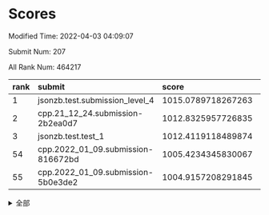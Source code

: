 # Scores

Modified Time: 2022-04-03 04:09:07

Submit Num: 207

All Rank Num: 464217

| rank |               submit               |       score        |       sigma        | pk_num |
| :--- | :--------------------------------- | :----------------- | :----------------- | :----- |
| 1    | jsonzb.test.submission_level_4     | 1015.0789718267263 | 0.8341764121396099 | 8974   |
| 2    | cpp.21_12_24.submission-2b2ea0d7   | 1012.8325957726835 | 0.782220180498829  | 8973   |
| 3    | jsonzb.test.test_1                 | 1012.4119118489874 | 0.7969692348188623 | 8970   |
| 54   | cpp.2022_01_09.submission-816672bd | 1005.4234345830067 | 0.7189465220841342 | 8974   |
| 55   | cpp.2022_01_09.submission-5b0e3de2 | 1004.9157208291845 | 0.7433703581618198 | 8972   |


<details>
<summary>全部</summary>

| rank |                 submit                 |       score        |       sigma        | pk_num |
| :--- | :------------------------------------- | :----------------- | :----------------- | :----- |
| 1    | jsonzb.test.submission_level_4         | 1015.0789718267263 | 0.8341764121396099 | 8974   |
| 2    | cpp.21_12_24.submission-2b2ea0d7       | 1012.8325957726835 | 0.782220180498829  | 8973   |
| 3    | jsonzb.test.test_1                     | 1012.4119118489874 | 0.7969692348188623 | 8970   |
| 4    | gobigger.level_3.submission_level_3_22 | 1012.1328935805102 | 0.7939544789472649 | 8970   |
| 5    | gobigger.level_3.submission_level_3_25 | 1011.8787346416614 | 0.8009186222986058 | 8969   |
| 6    | gobigger.level_3.submission_level_3_34 | 1011.8712220761817 | 0.7684521635247702 | 8969   |
| 7    | gobigger.level_3.submission_level_3_46 | 1011.4513892939678 | 0.7781137183913357 | 8972   |
| 8    | gobigger.level_3.submission_level_3_37 | 1011.2457923818979 | 0.7832420644449927 | 8969   |
| 9    | gobigger.level_3.submission_level_3_15 | 1011.1935198955239 | 0.7596129179670246 | 8973   |
| 10   | gobigger.level_3.submission_level_3_23 | 1011.0949219367753 | 0.7706648892252684 | 8966   |
| 11   | gobigger.level_3.submission_level_3_26 | 1010.8346780504545 | 0.7549148418659397 | 8972   |
| 12   | gobigger.level_3.submission_level_3_4  | 1010.7240888526902 | 0.7566723774508171 | 8968   |
| 13   | gobigger.level_3.submission_level_3_32 | 1010.6510105554553 | 0.7661858209864841 | 8973   |
| 14   | gobigger.level_3.submission_level_3_0  | 1010.5617346728259 | 0.7695490321154491 | 8974   |
| 15   | gobigger.level_3.submission_level_3_31 | 1010.4993828436899 | 0.7576763243683602 | 8970   |
| 16   | gobigger.level_3.submission_level_3_38 | 1010.4233725096649 | 0.7565967850261607 | 8974   |
| 17   | gobigger.level_3.submission_level_3_17 | 1010.3761275024578 | 0.7718815356961082 | 8972   |
| 18   | gobigger.level_3.submission_level_3_8  | 1010.36797429787   | 0.7419701871821675 | 8969   |
| 19   | gobigger.level_3.submission_level_3_12 | 1010.3457348706595 | 0.7501195814832853 | 8975   |
| 20   | gobigger.level_3.submission_level_3_5  | 1010.2937118992847 | 0.7575362626501356 | 8968   |
| 21   | gobigger.level_3.submission_level_3_1  | 1010.274762606593  | 0.7599257986216639 | 8972   |
| 22   | gobigger.level_3.submission_level_3_3  | 1010.2037390716899 | 0.7528007114083421 | 8966   |
| 23   | gobigger.level_3.submission_level_3_42 | 1010.198969648689  | 0.7748719227227048 | 8974   |
| 24   | gobigger.level_3.submission_level_3_11 | 1010.1879615891518 | 0.7683700268297753 | 8973   |
| 25   | gobigger.level_3.submission_level_3_33 | 1010.1744272218359 | 0.7616486446448624 | 8974   |
| 26   | gobigger.level_3.submission_level_3_16 | 1010.1066473082838 | 0.7659050395206984 | 8973   |
| 27   | gobigger.level_3.submission_level_3_19 | 1010.0234460635412 | 0.7779845542989728 | 8971   |
| 28   | gobigger.level_3.submission_level_3_48 | 1009.9780147898728 | 0.7435272044948319 | 8971   |
| 29   | gobigger.level_3.submission_level_3_28 | 1009.9522259614012 | 0.7690738721012642 | 8973   |
| 30   | gobigger.level_3.submission_level_3_24 | 1009.9514537163213 | 0.7258002313981667 | 8975   |
| 31   | gobigger.level_3.submission_level_3_7  | 1009.8983804263829 | 0.7429148279129182 | 8970   |
| 32   | gobigger.level_3.submission_level_3_21 | 1009.8677912758922 | 0.7532143965706655 | 8975   |
| 33   | gobigger.level_3.submission_level_3_47 | 1009.8465456263241 | 0.7692068757612591 | 8970   |
| 34   | gobigger.level_3.submission_level_3_49 | 1009.7482749608827 | 0.7710854694230826 | 8973   |
| 35   | gobigger.level_3.submission_level_3_18 | 1009.7173318442025 | 0.7713060562090065 | 8970   |
| 36   | gobigger.level_3.submission_level_3_39 | 1009.7125031767192 | 0.7502701144193373 | 8969   |
| 37   | gobigger.level_3.submission_level_3_20 | 1009.6738285276238 | 0.7524466561927586 | 8968   |
| 38   | gobigger.level_3.submission_level_3_40 | 1009.6181932835464 | 0.7382601180198606 | 8972   |
| 39   | gobigger.level_3.submission_level_3_43 | 1009.5182804937826 | 0.7650094601023089 | 8970   |
| 40   | gobigger.level_3.submission_level_3_29 | 1009.4812076584676 | 0.7433672140235696 | 8970   |
| 41   | gobigger.level_3.submission_level_3_2  | 1009.4782567065172 | 0.7508131829689635 | 8966   |
| 42   | gobigger.level_3.submission_level_3_45 | 1009.426891835022  | 0.7408277886122397 | 8967   |
| 43   | gobigger.level_3.submission_level_3_44 | 1009.4136721521271 | 0.7507820706256251 | 8974   |
| 44   | gobigger.level_3.submission_level_3_41 | 1009.4057701191862 | 0.7284252018586671 | 8974   |
| 45   | gobigger.level_3.submission_level_3_6  | 1009.3194460323917 | 0.74308644259887   | 8971   |
| 46   | gobigger.level_3.submission_level_3_10 | 1009.3054287844395 | 0.7411007082495825 | 8969   |
| 47   | gobigger.level_3.submission_level_3_9  | 1009.2235866648516 | 0.7498051628437623 | 8971   |
| 48   | gobigger.level_3.submission_level_3_36 | 1009.0656416500291 | 0.7373991026501486 | 8972   |
| 49   | gobigger.level_3.submission_level_3_13 | 1008.8158211781132 | 0.7411043627740925 | 8970   |
| 50   | gobigger.level_3.submission_level_3_30 | 1008.5667508731588 | 0.7306842238608415 | 8971   |
| 51   | gobigger.level_3.submission_level_3_14 | 1008.5472538322051 | 0.7475561601008892 | 8965   |
| 52   | gobigger.level_3.submission_level_3_35 | 1008.219742271106  | 0.7418422671447333 | 8970   |
| 53   | gobigger.level_3.submission_level_3_27 | 1008.0103867339659 | 0.752840321457423  | 8970   |
| 54   | cpp.2022_01_09.submission-816672bd     | 1005.4234345830067 | 0.7189465220841342 | 8974   |
| 55   | cpp.2022_01_09.submission-5b0e3de2     | 1004.9157208291845 | 0.7433703581618198 | 8972   |
| 56   | gobigger.level_1.submission_level_1_46 | 1004.3940957152322 | 0.7130064238243687 | 8972   |
| 57   | gobigger.level_1.submission_level_1_18 | 1004.3685547248533 | 0.7305357871731507 | 8970   |
| 58   | gobigger.level_1.submission_level_1_24 | 1004.3332397817394 | 0.7090108484251946 | 8973   |
| 59   | gobigger.level_1.submission_level_1_10 | 1004.3154850644909 | 0.7138992091195723 | 8971   |
| 60   | gobigger.level_1.submission_level_1_31 | 1004.2580781831514 | 0.7211031548340313 | 8962   |
| 61   | gobigger.level_1.submission_level_1_15 | 1004.2387240350446 | 0.7248759368497428 | 8974   |
| 62   | gobigger.level_1.submission_level_1_22 | 1004.1945705838377 | 0.7216380373203908 | 8971   |
| 63   | gobigger.level_1.submission_level_1_11 | 1004.1942473668224 | 0.7276690942165478 | 8971   |
| 64   | gobigger.level_1.submission_level_1_14 | 1004.1742362049305 | 0.7198742166689058 | 8968   |
| 65   | gobigger.level_1.submission_level_1_33 | 1004.1487182671062 | 0.715269449462104  | 8970   |
| 66   | gobigger.level_1.submission_level_1_38 | 1004.0182727235925 | 0.7235807988728429 | 8967   |
| 67   | gobigger.level_1.submission_level_1_9  | 1003.9860994754893 | 0.7176760380652566 | 8975   |
| 68   | gobigger.level_1.submission_level_1_19 | 1003.9359639737233 | 0.7156623031572272 | 8973   |
| 69   | gobigger.level_1.submission_level_1_49 | 1003.9266588935261 | 0.7174794512694903 | 8969   |
| 70   | gobigger.level_1.submission_level_1_26 | 1003.8204651068409 | 0.7090574357799581 | 8969   |
| 71   | gobigger.level_1.submission_level_1_7  | 1003.7996698560316 | 0.7039781324476228 | 8975   |
| 72   | gobigger.level_1.submission_level_1_17 | 1003.7407362547756 | 0.7240541442893615 | 8975   |
| 73   | gobigger.level_1.submission_level_1_1  | 1003.7227465039723 | 0.726386454170262  | 8968   |
| 74   | gobigger.level_1.submission_level_1_13 | 1003.7133937255309 | 0.723392796992435  | 8973   |
| 75   | gobigger.level_1.submission_level_1_0  | 1003.660257401174  | 0.7179021395663318 | 8967   |
| 76   | gobigger.level_1.submission_level_1_45 | 1003.6470229465103 | 0.718780722154108  | 8969   |
| 77   | gobigger.level_1.submission_level_1_36 | 1003.638975918453  | 0.7256896464376297 | 8969   |
| 78   | gobigger.level_1.submission_level_1_47 | 1003.6306392488951 | 0.7201752780541621 | 8976   |
| 79   | gobigger.level_1.submission_level_1_37 | 1003.6249106714578 | 0.7185389738505602 | 8974   |
| 80   | gobigger.level_1.submission_level_1_39 | 1003.5745333797922 | 0.7152930325331428 | 8970   |
| 81   | gobigger.level_1.submission_level_1_42 | 1003.5627359775132 | 0.7164796439061212 | 8971   |
| 82   | gobigger.level_1.submission_level_1_2  | 1003.4615669805316 | 0.7037877925724737 | 8970   |
| 83   | gobigger.level_1.submission_level_1_48 | 1003.4526867454097 | 0.7269758505998639 | 8971   |
| 84   | gobigger.level_1.submission_level_1_32 | 1003.4519915377194 | 0.7161995156972399 | 8974   |
| 85   | gobigger.level_1.submission_level_1_43 | 1003.4012199197899 | 0.7171407060975853 | 8973   |
| 86   | gobigger.level_1.submission_level_1_8  | 1003.3776176393666 | 0.7288647933149016 | 8966   |
| 87   | gobigger.level_1.submission_level_1_40 | 1003.2560569118989 | 0.7159923005091849 | 8967   |
| 88   | gobigger.level_1.submission_level_1_23 | 1003.1734609305952 | 0.719489142090707  | 8966   |
| 89   | gobigger.level_1.submission_level_1_34 | 1003.1605201274612 | 0.713488545709435  | 8973   |
| 90   | gobigger.level_1.submission_level_1_16 | 1003.1049282873099 | 0.7248457026381756 | 8967   |
| 91   | gobigger.level_1.submission_level_1_20 | 1003.0436816786814 | 0.7086137812819783 | 8972   |
| 92   | gobigger.level_1.submission_level_1_35 | 1002.7892417060019 | 0.7302440202884785 | 8970   |
| 93   | gobigger.level_1.submission_level_1_5  | 1002.7728702516971 | 0.7224579835022186 | 8974   |
| 94   | gobigger.level_1.submission_level_1_41 | 1002.6909419247162 | 0.7148862905358218 | 8969   |
| 95   | gobigger.level_1.submission_level_1_27 | 1002.6455508428066 | 0.7113325181059328 | 8967   |
| 96   | gobigger.level_1.submission_level_1_3  | 1002.6369475717455 | 0.7137991064425896 | 8972   |
| 97   | gobigger.level_1.submission_level_1_4  | 1002.6069842734637 | 0.7146772727285154 | 8971   |
| 98   | gobigger.level_1.submission_level_1_29 | 1002.5226549780713 | 0.7176067123741526 | 8970   |
| 99   | gobigger.level_1.submission_level_1_28 | 1002.4898761282925 | 0.7168612070743633 | 8969   |
| 100  | gobigger.level_1.submission_level_1_12 | 1002.38054142862   | 0.7169908094443955 | 8966   |
| 101  | gobigger.level_1.submission_level_1_6  | 1002.026727419739  | 0.7017295586784013 | 8969   |
| 102  | gobigger.level_1.submission_level_1_30 | 1002.0014998854945 | 0.7219893445951885 | 8973   |
| 103  | gobigger.level_1.submission_level_1_21 | 1001.9599133685509 | 0.7192969250686064 | 8967   |
| 104  | gobigger.level_1.submission_level_1_25 | 1001.5772690054464 | 0.7119738673955576 | 8967   |
| 105  | gobigger.level_1.submission_level_1_44 | 1001.5285542943634 | 0.7099480291341775 | 8965   |
| 106  | gobigger.random.submission_random_7    | 998.024538865488   | 0.7158274545243182 | 8968   |
| 107  | gobigger.random.submission_random_24   | 997.4690127629085  | 0.724080789231967  | 8972   |
| 108  | gobigger.random.submission_random_23   | 997.0026745436252  | 0.71398759939326   | 8968   |
| 109  | gobigger.random.submission_random_48   | 996.7001263583815  | 0.7114617512197234 | 8970   |
| 110  | gobigger.random.submission_random_46   | 996.6549379801468  | 0.7046431974712751 | 8975   |
| 111  | gobigger.random.submission_random_20   | 996.6070481064334  | 0.7116513943416104 | 8974   |
| 112  | gobigger.random.submission_random_39   | 996.540645002469   | 0.7147663381160541 | 8972   |
| 113  | gobigger.random.submission_random_26   | 996.5213426637157  | 0.7069368915772275 | 8970   |
| 114  | gobigger.random.submission_random_9    | 996.4775298074975  | 0.7025697112020106 | 8967   |
| 115  | gobigger.random.submission_random_5    | 996.4439969439845  | 0.7060001248312208 | 8967   |
| 116  | gobigger.random.submission_random_19   | 996.4226513901654  | 0.7083925977597189 | 8969   |
| 117  | gobigger.random.submission_random_21   | 996.3632255007519  | 0.7214903960980154 | 8970   |
| 118  | gobigger.random.submission_random_45   | 996.3613618813146  | 0.711476607035144  | 8970   |
| 119  | gobigger.random.submission_random_12   | 996.3006000684388  | 0.7051025621932273 | 8968   |
| 120  | gobigger.random.submission_random_11   | 996.2473063246678  | 0.7136330364559725 | 8972   |
| 121  | gobigger.random.submission_random_6    | 996.2186116600067  | 0.7085613855901163 | 8972   |
| 122  | gobigger.random.submission_random_18   | 996.1897647764308  | 0.7127341919772027 | 8969   |
| 123  | gobigger.random.submission_random_41   | 996.1765960656536  | 0.7007274012466795 | 8973   |
| 124  | gobigger.random.submission_random_0    | 996.1319179725489  | 0.7094529790917875 | 8969   |
| 125  | gobigger.random.submission_random_25   | 996.1050172640938  | 0.7087628414957784 | 8971   |
| 126  | gobigger.random.submission_random_31   | 996.098815792415   | 0.7186268135686777 | 8972   |
| 127  | gobigger.random.submission_random_34   | 996.0869529641175  | 0.7347315808604628 | 8971   |
| 128  | gobigger.random.submission_random_17   | 996.0764829564416  | 0.7075043306963854 | 8972   |
| 129  | gobigger.random.submission_random_2    | 996.0691292972989  | 0.7122223560843748 | 8968   |
| 130  | gobigger.random.submission_random_29   | 996.0152333505284  | 0.7193392518432291 | 8971   |
| 131  | gobigger.random.submission_random_14   | 995.9962446566208  | 0.7065545368752617 | 8973   |
| 132  | gobigger.random.submission_random_32   | 995.9912401829615  | 0.7041472899896005 | 8970   |
| 133  | gobigger.random.submission_random_22   | 995.9370788404601  | 0.7116440921987028 | 8967   |
| 134  | gobigger.random.submission_random_42   | 995.9306780875844  | 0.7179319198802102 | 8969   |
| 135  | gobigger.random.submission_random_36   | 995.9228229132531  | 0.7086871731176393 | 8973   |
| 136  | gobigger.random.submission_random_38   | 995.900543720305   | 0.7026054631622429 | 8969   |
| 137  | gobigger.random.submission_random_3    | 995.8991730534152  | 0.7181938143315084 | 8972   |
| 138  | gobigger.random.submission_random_37   | 995.8751671049092  | 0.6996771535579697 | 8969   |
| 139  | gobigger.random.submission_random_1    | 995.8642476726835  | 0.7052381195240738 | 8967   |
| 140  | gobigger.random.submission_random_47   | 995.8367269094945  | 0.7103747206393382 | 8970   |
| 141  | gobigger.random.submission_random_16   | 995.8265818130069  | 0.7037290561642062 | 8976   |
| 142  | gobigger.random.submission_random_28   | 995.7088740831779  | 0.7201572933327536 | 8970   |
| 143  | gobigger.random.submission_random_10   | 995.7028251994517  | 0.712100208617834  | 8971   |
| 144  | gobigger.random.submission_random_30   | 995.5632760393715  | 0.71484712514735   | 8969   |
| 145  | gobigger.random.submission_random_27   | 995.4587470233299  | 0.7175547505288293 | 8965   |
| 146  | gobigger.random.submission_random_13   | 995.4512828287368  | 0.7220949562450344 | 8970   |
| 147  | gobigger.random.submission_random_49   | 995.3439688403602  | 0.7048809535054361 | 8971   |
| 148  | gobigger.random.submission_random_43   | 995.3036383262631  | 0.7136703068457307 | 8968   |
| 149  | gobigger.random.submission_random_4    | 995.2802132132084  | 0.7071919022725136 | 8968   |
| 150  | gobigger.random.submission_random_44   | 995.1957513478359  | 0.7069430488276552 | 8971   |
| 151  | gobigger.random.submission_random_33   | 995.142954527544   | 0.7148487907354988 | 8970   |
| 152  | gobigger.random.submission_random_15   | 995.134830843965   | 0.7153782930304227 | 8964   |
| 153  | gobigger.random.submission_random_8    | 995.0925554538501  | 0.7037369767279549 | 8975   |
| 154  | gobigger.random.submission_random_40   | 995.0542530172698  | 0.7175708897906802 | 8970   |
| 155  | gobigger.random.submission_random_35   | 994.3824066080006  | 0.7385814608016684 | 8971   |
| 156  | gobigger.level_2.submission_level_2_5  | 994.0603203792699  | 0.7318474801382818 | 8975   |
| 157  | gobigger.level_2.submission_level_2_35 | 993.7357032549409  | 0.7392335235791374 | 8969   |
| 158  | gobigger.level_2.submission_level_2_22 | 993.6424205880413  | 0.7368229755726374 | 8972   |
| 159  | gobigger.level_2.submission_level_2_10 | 993.255075376001   | 0.7386757305482418 | 8974   |
| 160  | gobigger.level_2.submission_level_2_43 | 993.0800654623538  | 0.7333163936938074 | 8974   |
| 161  | gobigger.level_2.submission_level_2_39 | 993.0679227512468  | 0.7298703375677313 | 8973   |
| 162  | gobigger.level_2.submission_level_2_16 | 993.0575798446972  | 0.755147913600021  | 8967   |
| 163  | gobigger.level_2.submission_level_2_40 | 993.0436917351336  | 0.7462075232321423 | 8972   |
| 164  | gobigger.level_2.submission_level_2_33 | 993.0062651490819  | 0.7323916469079148 | 8964   |
| 165  | gobigger.level_2.submission_level_2_26 | 992.9979840491608  | 0.7429946363304895 | 8968   |
| 166  | gobigger.level_2.submission_level_2_21 | 992.8702512253551  | 0.7294978471462793 | 8974   |
| 167  | gobigger.level_2.submission_level_2_25 | 992.8287831753737  | 0.7316190759378789 | 8971   |
| 168  | gobigger.level_2.submission_level_2_46 | 992.6469550062995  | 0.7395661084335411 | 8971   |
| 169  | gobigger.level_2.submission_level_2_7  | 992.56595051208    | 0.7463760713100921 | 8972   |
| 170  | gobigger.level_2.submission_level_2_6  | 992.4969084947013  | 0.733671846731233  | 8971   |
| 171  | gobigger.level_2.submission_level_2_27 | 992.4482821230777  | 0.7430037940512414 | 8966   |
| 172  | gobigger.level_2.submission_level_2_45 | 992.4372493890736  | 0.7634237429264332 | 8969   |
| 173  | gobigger.level_2.submission_level_2_20 | 992.4156822400154  | 0.7424301066684312 | 8972   |
| 174  | gobigger.level_2.submission_level_2_23 | 992.4055080466939  | 0.7629170959295408 | 8976   |
| 175  | gobigger.level_2.submission_level_2_41 | 992.3459400285961  | 0.7336885881710324 | 8968   |
| 176  | gobigger.level_2.submission_level_2_47 | 992.3190779788295  | 0.7449172281744216 | 8971   |
| 177  | gobigger.level_2.submission_level_2_38 | 992.2426402747685  | 0.7559246353574066 | 8967   |
| 178  | gobigger.level_2.submission_level_2_2  | 992.1643500798555  | 0.7441814413885248 | 8968   |
| 179  | gobigger.level_2.submission_level_2_31 | 992.0758949403906  | 0.7437550939204043 | 8968   |
| 180  | gobigger.level_2.submission_level_2_28 | 992.0739278083512  | 0.7447481815236521 | 8976   |
| 181  | gobigger.level_2.submission_level_2_1  | 992.0641415321305  | 0.7277693085769571 | 8973   |
| 182  | gobigger.level_2.submission_level_2_19 | 992.0415041586642  | 0.7470417902584782 | 8975   |
| 183  | gobigger.level_2.submission_level_2_17 | 992.0301312852207  | 0.7609620471407147 | 8972   |
| 184  | gobigger.level_2.submission_level_2_42 | 992.0200765044209  | 0.7598603287517115 | 8968   |
| 185  | gobigger.level_2.submission_level_2_11 | 991.9374629225217  | 0.7563763633123238 | 8967   |
| 186  | gobigger.level_2.submission_level_2_9  | 991.8073327365836  | 0.7585999073074517 | 8968   |
| 187  | gobigger.level_2.submission_level_2_3  | 991.6880302743614  | 0.7412437083039887 | 8971   |
| 188  | gobigger.level_2.submission_level_2_14 | 991.6878306288429  | 0.7283340943382782 | 8971   |
| 189  | gobigger.level_2.submission_level_2_29 | 991.6559238875518  | 0.7580481379720054 | 8968   |
| 190  | gobigger.level_2.submission_level_2_37 | 991.6508529522744  | 0.7400761379721603 | 8965   |
| 191  | gobigger.level_2.submission_level_2_15 | 991.5960624345278  | 0.7459291043592761 | 8972   |
| 192  | gobigger.level_2.submission_level_2_48 | 991.5567776210341  | 0.7695124572708691 | 8973   |
| 193  | gobigger.level_2.submission_level_2_32 | 991.4442502442529  | 0.7512113733633041 | 8966   |
| 194  | gobigger.level_2.submission_level_2_0  | 991.4054483122632  | 0.7609676441230216 | 8975   |
| 195  | gobigger.level_2.submission_level_2_24 | 991.2895946410456  | 0.7417156485511704 | 8970   |
| 196  | gobigger.level_2.submission_level_2_30 | 991.2364175081173  | 0.7638396751493196 | 8966   |
| 197  | gobigger.level_2.submission_level_2_8  | 991.225594537534   | 0.7533030604474072 | 8966   |
| 198  | gobigger.level_2.submission_level_2_49 | 991.110898306802   | 0.7424894639939185 | 8967   |
| 199  | gobigger.level_2.submission_level_2_4  | 991.0990344437216  | 0.7517287097680146 | 8972   |
| 200  | gobigger.level_2.submission_level_2_18 | 990.9774504796477  | 0.7727275403882646 | 8970   |
| 201  | gobigger.level_2.submission_level_2_34 | 990.9234040635288  | 0.7437129327997481 | 8966   |
| 202  | gobigger.level_2.submission_level_2_13 | 990.4267584648595  | 0.7613027128639022 | 8972   |
| 203  | gobigger.level_2.submission_level_2_44 | 990.2248865639706  | 0.7846516036474365 | 8966   |
| 204  | gobigger.level_2.submission_level_2_36 | 990.0631562696874  | 0.7700758724584427 | 8973   |
| 205  | gobigger.level_2.submission_level_2_12 | 989.7049920447101  | 0.7631925317499355 | 8968   |
| 206  | gobigger.none.submission_none_0        | 977.8260849391233  | 1.3332093400670528 | 8973   |
| 207  | gobigger.none.submission_none_1        | 973.2063432158327  | 1.7933626307828359 | 8967   |

</details>
